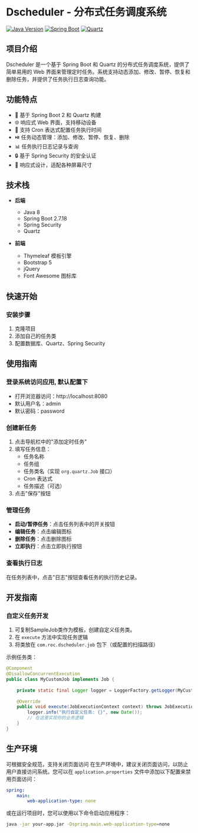 # Dscheduler - 分布式任务调度系统

[![Java Version](https://img.shields.io/badge/Java-8%2B-blue.svg)](https://www.java.com/)
[![Spring Boot](https://img.shields.io/badge/Spring%20Boot-2.7.18-brightgreen.svg)](https://spring.io/projects/spring-boot)
[![Quartz](https://img.shields.io/badge/Quartz-2.3.2-orange.svg)](http://www.quartz-scheduler.org/)

## 项目介绍

Dscheduler 是一个基于 Spring Boot 和 Quartz 的分布式任务调度系统，提供了简单易用的 Web 界面来管理定时任务。系统支持动态添加、修改、暂停、恢复和删除任务，并提供了任务执行日志查询功能。

## 功能特点

- 🚀 基于 Spring Boot 2 和 Quartz 构建
- 🌐 响应式 Web 界面，支持移动设备
- 🔄 支持 Cron 表达式配置任务执行时间
- ⏯️ 任务动态管理：添加、修改、暂停、恢复、删除
- 📊 任务执行日志记录与查询
- 🔒 基于 Spring Security 的安全认证
- 📱 响应式设计，适配各种屏幕尺寸

## 技术栈

- **后端**
  - Java 8
  - Spring Boot 2.7.18
  - Spring Security
  - Quartz

- **前端**
  - Thymeleaf 模板引擎
  - Bootstrap 5
  - jQuery
  - Font Awesome 图标库

## 快速开始

### 安装步骤

1. 克隆项目
2. 添加自己的任务类
3. 配置数据库、Quartz、Spring Security

## 使用指南

### 登录系统访问应用, 默认配置下
- 打开浏览器访问：http://localhost:8080
- 默认用户名：admin
- 默认密码：password

### 创建新任务

1. 点击导航栏中的"添加定时任务"
2. 填写任务信息：
   - 任务名称
   - 任务组
   - 任务类名（实现 `org.quartz.Job` 接口）
   - Cron 表达式
   - 任务描述（可选）
3. 点击"保存"按钮

### 管理任务

- **启动/暂停任务**：点击任务列表中的开关按钮
- **编辑任务**：点击编辑图标
- **删除任务**：点击删除图标
- **立即执行**：点击立即执行按钮

### 查看执行日志

在任务列表中，点击"日志"按钮查看任务的执行历史记录。

## 开发指南

### 自定义任务开发

1. 可复制SampleJob类作为模板，创建自定义任务类。
2. 在 `execute` 方法中实现任务逻辑
3. 将类放在 `com.roc.dscheduler.job` 包下（或配置的扫描路径）

示例任务类：

```java
@Component
@DisallowConcurrentExecution
public class MyCustomJob implements Job {
    
    private static final Logger logger = LoggerFactory.getLogger(MyCustomJob.class);
    
    @Override
    public void execute(JobExecutionContext context) throws JobExecutionException {
        logger.info("执行自定义任务: {}", new Date());
        // 在这里实现你的业务逻辑
    }
}
```

## 生产环境

可根据安全规范，支持关闭页面访问
在生产环境中，建议关闭页面访问，以防止用户直接访问系统。您可以在 `application.properties` 文件中添加以下配置来禁用页面访问：
```yml
spring:
    main:
        web-application-type: none
```
或在运行项目时，您可以使用以下命令启动应用程序：
```bash
java -jar your-app.jar -Dspring.main.web-application-type=none
```

